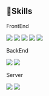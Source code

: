 

## 🤫Skills

FrontEnd

<img src="https://img.shields.io/badge/html5-E34F26?style=flat-square&logo=HTML5&logoColor=white"/> <img src="https://img.shields.io/badge/JavaScript-F7DF1E?style=flat-square&logo=JavaScript&logoColor=white"/> <img src="https://img.shields.io/badge/CSS3-1572B6?style=flat-square&logo=CSS3&logoColor=white"/> <img src="https://img.shields.io/badge/jQuery-0769AD?style=flat-square&logo=jQuery&logoColor=white"/> <img src="https://img.shields.io/badge/ajax-000000?style=flat-square&logo=ajax&logoColor=white"/>

BackEnd

<img src="https://img.shields.io/badge/JAVA-007396?style=flat-square&logo=JAVA&logoColor=white"> <img src="https://img.shields.io/badge/python-3776AB?style=flat-square&logo=python&logoColor=white">

Server

<img src="https://img.shields.io/badge/Linux-FCC624?style=flat-square&logo=Linux&logoColor=white"> <img src="https://img.shields.io/badge/apache tomcat-F8DC75?style=flat-square&logo=apache tomcat&logoColor=white">

